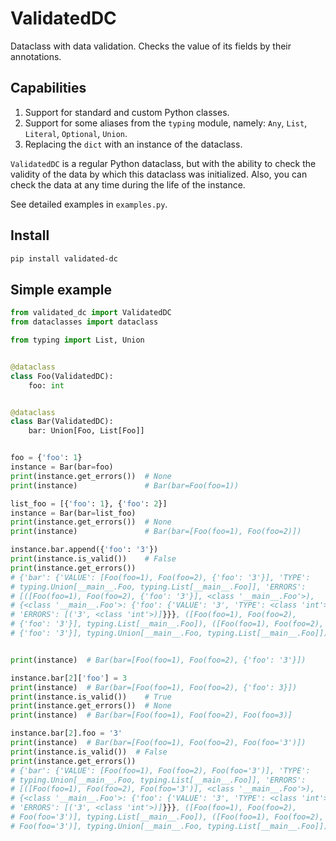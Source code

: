 # ValidatedDC

Dataclass with data validation.
Checks the value of its fields by their annotations.

## Capabilities

1. Support for standard and custom Python classes.
2. Support for some aliases from the `typing` module, namely: `Any`, `List`, `Literal`, `Optional`, `Union`.
3. Replacing the `dict` with an instance of the dataclass.

`ValidatedDC` is a regular Python dataclass, but with the ability to check the validity of the data by which this dataclass was initialized. Also, you can check the data at any time during the life of the instance.

See detailed examples in `examples.py`.

## Install

```bash
pip install validated-dc
```

## Simple example

```python
from validated_dc import ValidatedDC
from dataclasses import dataclass

from typing import List, Union


@dataclass
class Foo(ValidatedDC):
    foo: int


@dataclass
class Bar(ValidatedDC):
    bar: Union[Foo, List[Foo]]


foo = {'foo': 1}
instance = Bar(bar=foo)
print(instance.get_errors())  # None
print(instance)               # Bar(bar=Foo(foo=1))

list_foo = [{'foo': 1}, {'foo': 2}]
instance = Bar(bar=list_foo)
print(instance.get_errors())  # None
print(instance)               # Bar(bar=[Foo(foo=1), Foo(foo=2)])

instance.bar.append({'foo': '3'})
print(instance.is_valid())    # False
print(instance.get_errors())
# {'bar': {'VALUE': [Foo(foo=1), Foo(foo=2), {'foo': '3'}], 'TYPE':
# typing.Union[__main__.Foo, typing.List[__main__.Foo]], 'ERRORS':
# [([Foo(foo=1), Foo(foo=2), {'foo': '3'}], <class '__main__.Foo'>),
# {<class '__main__.Foo'>: {'foo': {'VALUE': '3', 'TYPE': <class 'int'>,
# 'ERRORS': [('3', <class 'int'>)]}}}, ([Foo(foo=1), Foo(foo=2),
# {'foo': '3'}], typing.List[__main__.Foo]), ([Foo(foo=1), Foo(foo=2),
# {'foo': '3'}], typing.Union[__main__.Foo, typing.List[__main__.Foo]])]}}


print(instance)  # Bar(bar=[Foo(foo=1), Foo(foo=2), {'foo': '3'}])

instance.bar[2]['foo'] = 3
print(instance)  # Bar(bar=[Foo(foo=1), Foo(foo=2), {'foo': 3}])
print(instance.is_valid())    # True
print(instance.get_errors())  # None
print(instance)  # Bar(bar=[Foo(foo=1), Foo(foo=2), Foo(foo=3)]

instance.bar[2].foo = '3'
print(instance)  # Bar(bar=[Foo(foo=1), Foo(foo=2), Foo(foo='3')])
print(instance.is_valid())  # False
print(instance.get_errors())
# {'bar': {'VALUE': [Foo(foo=1), Foo(foo=2), Foo(foo='3')], 'TYPE':
# typing.Union[__main__.Foo, typing.List[__main__.Foo]], 'ERRORS':
# [([Foo(foo=1), Foo(foo=2), Foo(foo='3')], <class '__main__.Foo'>),
# {<class '__main__.Foo'>: {'foo': {'VALUE': '3', 'TYPE': <class 'int'>,
# 'ERRORS': [('3', <class 'int'>)]}}}, ([Foo(foo=1), Foo(foo=2),
# Foo(foo='3')], typing.List[__main__.Foo]), ([Foo(foo=1), Foo(foo=2),
# Foo(foo='3')], typing.Union[__main__.Foo, typing.List[__main__.Foo]])]}}
```
